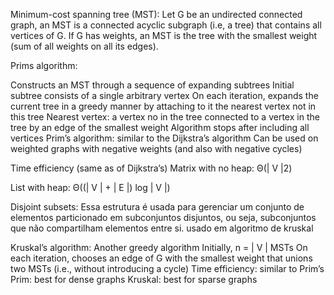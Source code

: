 Minimum-cost spanning tree (MST):
Let G be an undirected connected graph, an MST is a connected
acyclic subgraph (i.e, a tree) that contains all vertices of G. If G
has weights, an MST is the tree with the smallest weight (sum of all weights on all its edges).


Prims algorithm:

Constructs an MST through a sequence of expanding subtrees
Initial subtree consists of a single arbitrary vertex
On each iteration, expands the current tree in a greedy manner
by attaching to it the nearest vertex not in this tree
Nearest vertex: a vertex no in the tree connected to
a vertex in the tree by an edge of the smallest weight
Algorithm stops after including all vertices
Prim’s algorithm: similar to the Dijkstra’s algorithm
Can be used on weighted graphs with
negative weights (and also with negative cycles)

Time efficiency (same as of Dijkstra’s)
Matrix with no heap: Θ(| V |2)

List with heap: Θ((| V | + | E |) log | V |)


Disjoint subsets:
Essa estrutura é usada para gerenciar um conjunto de elementos particionado em subconjuntos disjuntos, ou seja, subconjuntos que não compartilham elementos entre si.  usado em algoritmo de kruskal


Kruskal’s algorithm:
Another greedy algorithm
Initially, n = | V | MSTs
On each iteration, chooses an edge of G with the smallest weight
that unions two MSTs (i.e., without introducing a cycle)
Time efficiency: similar to Prim’s
Prim: best for dense graphs
Kruskal: best for sparse graphs



